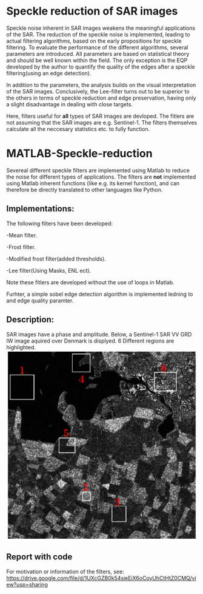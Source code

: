 # Speckle reduction of SAR images
Speckle noise inherent in SAR images weakens the meaningful applications of the SAR.
The reduction of the speckle noise is implemented, leading to actual filtering algorithms, based
on the early propositions for speckle filtering. To evaluate the performance of the different
algorithms, several parameters are introduced. All parameters are based on statistical
theory and should be well known within the field. The only exception is the EQP developed by the author to quantify the quality of the edges after a speckle filtering(using an edge detection). 

In addition to the parameters, the analysis builds on the visual interpretation of the SAR images. Conclusively, the
Lee-filter turns out to be superior to the others in terms of speckle reduction and edge
preservation, having only a slight disadvantage in dealing with close targets.

Here, filters useful for **all** types of SAR images are devloped. The fitlers are not assuming that the SAR images are e.g. Sentinel-1. The filters themselves calculate all the neccesary statistics etc. to fully function. 


# MATLAB-Speckle-reduction
Severeal different speckle filters are implemented using Matlab to reduce the noise for different types of applications.
The filters are **not** implemented using Matlab inherent functions (like e.g. its kernel function), and can therefore be directly translated to other languages like Python.

## Implementations:
The following filters have been developed:

-Mean filter.  

-Frost filter. 

-Modified frost filter(added thresholds). 

-Lee filter(Using Masks, ENL ect). 

Note these fitlers are developed without the use of loops in Matlab.


Furhter, a simple sobel edge detection algorithm is implemented ledning to and edge quality paramter.

## Description:

SAR images have a phase and amplitude. Below, a Sentinel-1 SAR VV GRD IW image aquired over Denmark is displyed. 6 Different regions are highlighted.
![Alt text](images/SAR_image_region_lolland.PNG?raw=true "Title")



## Report with code

For motivation or information of the filters, see:  
https://drive.google.com/file/d/1UXcGZB0k54sjeEiX6oCoyUhCtHtZ0CMQ/view?usp=sharing
